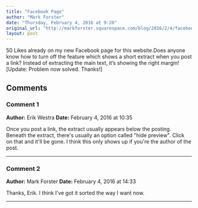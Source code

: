 ```yaml
---
title: "Facebook Page"
author: "Mark Forster"
date: "Thursday, February 4, 2016 at 9:20"
original_url: "http://markforster.squarespace.com/blog/2016/2/4/facebook-page.html"
layout: post
---
```


50 Likes already on my new Facebook page for this website.Does anyone know how to turn off the feature which shows a short extract when you post a link? Instead of extracting the main text, it’s showing the right margin![Update: Problem now solved. Thanks!]

## Comments

### Comment 1
**Author:** Erik Westra
**Date:** February 4, 2016 at 10:35

Once you post a link, the extract usually appears below the posting. Beneath the extract, there's usually an option called "hide preview". Click on that and it'll be gone. I think this only shows up if you're the author of the post.

---

### Comment 2
**Author:** Mark Forster
**Date:** February 4, 2016 at 14:33

Thanks, Erik. I think I've got it sorted the way I want now.

---
